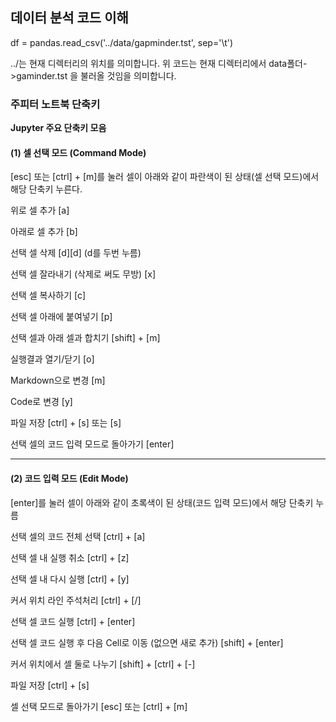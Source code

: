 ## **데이터 분석 코드 이해**

df = pandas.read_csv('../data/gapminder.tst', sep='\t') 

../는 현재 디렉터리의 위치를 의미합니다. 위 코드는 현재 디렉터리에서 data폴더->gaminder.tst 을 불러올 것임을 의미합니다.

### **주피터 노트북 단축키**

**Jupyter 주요 단축키 모음**

#### (1) 셀 선택 모드 (Command Mode) 

[esc] 또는 [ctrl] + [m]를 눌러 셀이 아래와 같이 파란색이 된 상태(셀 선택 모드)에서 해당 단축키 누른다.

위로 셀 추가
[a]

아래로 셀 추가
[b]

선택 셀 삭제
[d][d] (d를 두번 누름)

선택 셀 잘라내기 (삭제로 써도 무방)
[x]

선택 셀 복사하기 
[c] 

선택 셀 아래에 붙여넣기
[p] 

선택 셀과 아래 셀과 합치기
[shift] + [m]

실행결과 열기/닫기
[o]

Markdown으로 변경
[m]

Code로 변경
[y]

파일 저장
[ctrl] + [s] 또는 [s] 

선택 셀의 코드 입력 모드로 돌아가기
[enter]

---

#### (2) 코드 입력 모드 (Edit Mode)

[enter]를 눌러 셀이 아래와 같이 초록색이 된 상태(코드 입력 모드)에서 해당 단축키 누름

선택 셀의 코드 전체 선택
[ctrl] + [a]

선택 셀 내 실행 취소
[ctrl] + [z]

선택 셀 내 다시 실행
[ctrl] + [y]

커서 위치 라인 주석처리
[ctrl] + [/]

선택 셀 코드 실행
[ctrl] + [enter]

선택 셀 코드 실행 후 다음 Cell로 이동 (없으면 새로 추가)
[shift] + [enter]

커서 위치에서 셀 둘로 나누기
[shift] + [ctrl] + [-]

파일 저장
[ctrl] + [s]

셀 선택 모드로 돌아가기
[esc] 또는 [ctrl] + [m]
